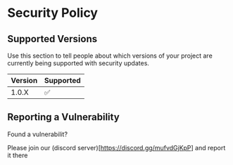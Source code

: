 # Security Policy

## Supported Versions

Use this section to tell people about which versions of your project are
currently being supported with security updates.

| Version | Supported          |
| ------- | ------------------ |
| 1.0.X   | :white_check_mark: |

## Reporting a Vulnerability

Found a vulnerabilit?

Please join our (discord server)[https://discord.gg/mufvdGjKpP] and report it there
